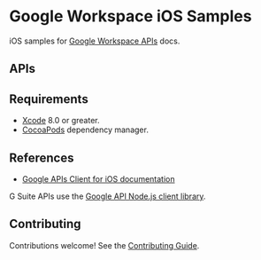 # Google Workspace iOS Samples

iOS samples for [Google Workspace APIs](https://developers.google.com/gsuite/) docs.

## APIs

## Requirements

- [Xcode](https://developer.apple.com/xcode/) 8.0 or greater.
- [CocoaPods](https://cocoapods.org/) dependency manager.

## References

- [Google APIs Client for iOS documentation](https://github.com/google/google-api-objectivec-client-for-rest/wiki)

G Suite APIs use the [Google API Node.js client library](https://github.com/google/google-api-nodejs-client).

## Contributing

Contributions welcome! See the [Contributing Guide](CONTRIBUTING.md).

